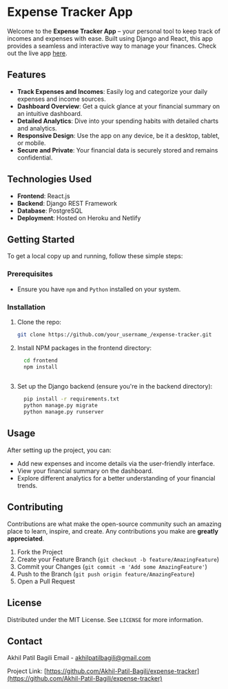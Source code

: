 # Expense Tracker App

Welcome to the **Expense Tracker App** – your personal tool to keep track of incomes and expenses with ease. Built using Django and React, this app provides a seamless and interactive way to manage your finances. Check out the live app [here](https://expense-tracker-bagili.netlify.app/).

## Features

- **Track Expenses and Incomes**: Easily log and categorize your daily expenses and income sources.
- **Dashboard Overview**: Get a quick glance at your financial summary on an intuitive dashboard.
- **Detailed Analytics**: Dive into your spending habits with detailed charts and analytics.
- **Responsive Design**: Use the app on any device, be it a desktop, tablet, or mobile.
- **Secure and Private**: Your financial data is securely stored and remains confidential.

## Technologies Used

- **Frontend**: React.js
- **Backend**: Django REST Framework
- **Database**: PostgreSQL
- **Deployment**: Hosted on Heroku and Netlify

## Getting Started

To get a local copy up and running, follow these simple steps:

### Prerequisites

- Ensure you have `npm` and `Python` installed on your system.

### Installation

1. Clone the repo:
   ```sh
   git clone https://github.com/your_username_/expense-tracker.git
   
2. Install NPM packages in the frontend directory:
   ```sh
     cd frontend
     npm install
  
4. Set up the Django backend (ensure you're in the backend directory):
   ```sh
     pip install -r requirements.txt
     python manage.py migrate
     python manage.py runserver
   
## Usage

After setting up the project, you can:

- Add new expenses and income details via the user-friendly interface.
- View your financial summary on the dashboard.
- Explore different analytics for a better understanding of your financial trends.

## Contributing

Contributions are what make the open-source community such an amazing place to learn, inspire, and create. Any contributions you make are **greatly appreciated**.

1. Fork the Project
2. Create your Feature Branch (`git checkout -b feature/AmazingFeature`)
3. Commit your Changes (`git commit -m 'Add some AmazingFeature'`)
4. Push to the Branch (`git push origin feature/AmazingFeature`)
5. Open a Pull Request

## License

Distributed under the MIT License. See `LICENSE` for more information.

## Contact

Akhil Patil Bagili
Email - akhilpatilbagili@gmail.com

Project Link: [https://github.com/Akhil-Patil-Bagili/expense-tracker](https://github.com/Akhil-Patil-Bagili/expense-tracker)


